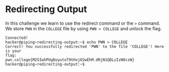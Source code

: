 # Redirecting Output
In this challenge we learn to use the redirect command or the `>` command. We store `PWN` in the `COLLEGE` file by using `PWN > COLLEGE` and unlock the flag.
```
Connected!
hacker@piping~redirecting-output:~$ echo PWN > COLLEGE
Correct! You successfully redirected 'PWN' to the file 'COLLEGE'! Here is your
flag:
pwn.college{M25IwhPUg8oyutoT9tHvjO2wEhM.dRjN1QDLzIzN0czW}
hacker@piping~redirecting-output:~$
```
